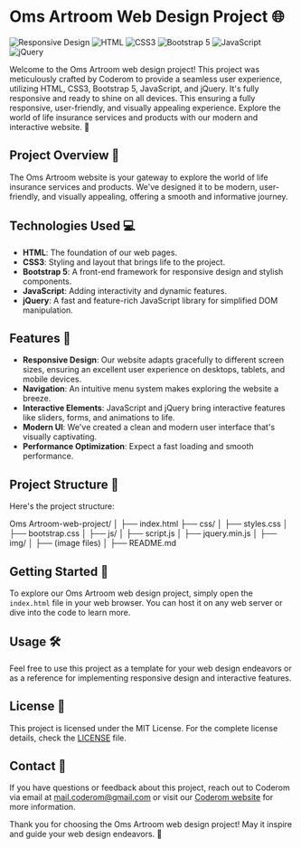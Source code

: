 ﻿# Oms Artroom Web Design Project 🌐

![Responsive Design](https://img.shields.io/badge/Responsive-Yes-4BC51D)
![HTML](https://img.shields.io/badge/HTML-5-E34F26)
![CSS3](https://img.shields.io/badge/CSS-3-1572B6)
![Bootstrap 5](https://img.shields.io/badge/Bootstrap-4-563D7C)
![JavaScript](https://img.shields.io/badge/JavaScript-ES6-F7DF1E)
![jQuery](https://img.shields.io/badge/jQuery-3-0769AD)

Welcome to the Oms Artroom web design project! This project was meticulously crafted by Coderom to provide a seamless user experience, utilizing HTML, CSS3, Bootstrap 5, JavaScript, and jQuery. It's fully responsive and ready to shine on all devices. This ensuring a fully responsive, user-friendly, and visually appealing experience. Explore the world of life insurance services and products with our modern and interactive website. 🚀

## Project Overview 🚀

The Oms Artroom website is your gateway to explore the world of life insurance services and products. We've designed it to be modern, user-friendly, and visually appealing, offering a smooth and informative journey.

## Technologies Used 💻

- **HTML**: The foundation of our web pages.
- **CSS3**: Styling and layout that brings life to the project.
- **Bootstrap 5**: A front-end framework for responsive design and stylish components.
- **JavaScript**: Adding interactivity and dynamic features.
- **jQuery**: A fast and feature-rich JavaScript library for simplified DOM manipulation.

## Features 🌟

- **Responsive Design**: Our website adapts gracefully to different screen sizes, ensuring an excellent user experience on desktops, tablets, and mobile devices.
- **Navigation**: An intuitive menu system makes exploring the website a breeze.
- **Interactive Elements**: JavaScript and jQuery bring interactive features like sliders, forms, and animations to life.
- **Modern UI**: We've created a clean and modern user interface that's visually captivating.
- **Performance Optimization**: Expect a fast loading and smooth performance.

## Project Structure 📂

Here's the project structure:

Oms Artroom-web-project/
│
├── index.html
├── css/
│ ├── styles.css
│ ├── bootstrap.css
│
├── js/
│ ├── script.js
│ ├── jquery.min.js
│
├── img/
│ ├── (image files)
│
├── README.md

## Getting Started 🚦

To explore our Oms Artroom web design project, simply open the `index.html` file in your web browser. You can host it on any web server or dive into the code to learn more.

## Usage 🛠️

Feel free to use this project as a template for your web design endeavors or as a reference for implementing responsive design and interactive features.

## License 📜

This project is licensed under the MIT License. For the complete license details, check the [LICENSE](LICENSE) file.

## Contact 📧

If you have questions or feedback about this project, reach out to Coderom via email at mail.coderom@gmail.com or visit our [Coderom website](https://coderom.databoltahai.in/) for more information.

Thank you for choosing the Oms Artroom web design project! May it inspire and guide your web design endeavors. 🌟
